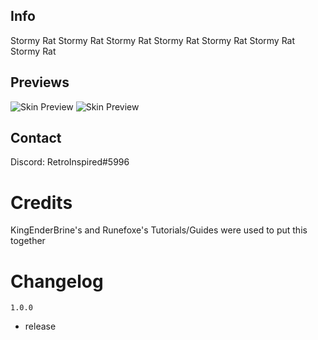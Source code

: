 ## Info

Stormy Rat Stormy Rat Stormy Rat Stormy Rat Stormy Rat Stormy Rat Stormy Rat

## Previews 

![Skin Preview](https://i.imgur.com/H5xqGVt.jpg)
![Skin Preview](https://i.imgur.com/vXi1YVr.png)

## Contact

Discord: RetroInspired#5996 

# Credits

KingEnderBrine's and Runefoxe's Tutorials/Guides were used to put this together

# Changelog

`1.0.0`
- release
    

